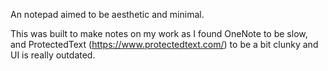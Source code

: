 An notepad aimed to be aesthetic and minimal.

This was built to make notes on my work as I found OneNote to be slow, and ProtectedText (https://www.protectedtext.com/) to be a bit clunky and UI is really outdated.
